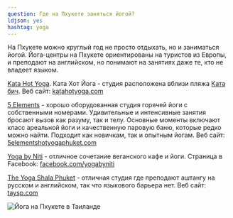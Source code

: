 ```yaml
---
question: Где на Пхукете заняться йогой?
ldjson: yes
hashtag: yoga
---
```


На Пхукете можно круглый год не просто отдыхать, но и заниматься йогой. Йога-центры на Пхукете ориентированы на туристов из Европы, и преподают на английском, но понимают на занятиях даже те, кто не владеет языком.

  [Kata Hot Yoga](https://goo.gl/maps/gpHCDPBG4RLMFVzv7). Ката Хот Йога - студия расположена вблизи пляжа [Ката бич](https://goo.gl/maps/VWW9deH59PJk8M5p6). Веб сайт: [katahotyoga.com](https://www.katahotyoga.com/)

  [5 Elements](https://goo.gl/maps/bEcFrHsBsKCYumur7) - хорошо оборудованная студия горячей йоги с собственными номерами. Удивительные и интенсивные занятия бросают вызов как разуму, так и телу. Основные моменты включают класс ареальной йоги и качественную паровую баню, которые редко можно найти. Подходит как новичкам, так и опытным йогам. Веб сайт: [5elementshotyogaphuket.com](https://www.5elementshotyogaphuket.com/)
  
[Yoga by Niti](https://goo.gl/maps/X18Y23d73wExQhjP9) - отличное сочетание веганского кафе и йоги. Страница в Facebook: [facebook.com/yogabyniti](https://www.facebook.com/yogabyniti/)

[The Yoga Shala Phuket](https://goo.gl/maps/qyLrJ8KgvKKDDfLc8) - отличная студия где преподают аштангу на русском и английском, так что языкового барьера нет. Веб сайт: [taysp.com](https://taysp.com/)

![Йога на Пхукете в Таиланде](https://phuketfaq.ru/assets/images/yoga.jpeg)
